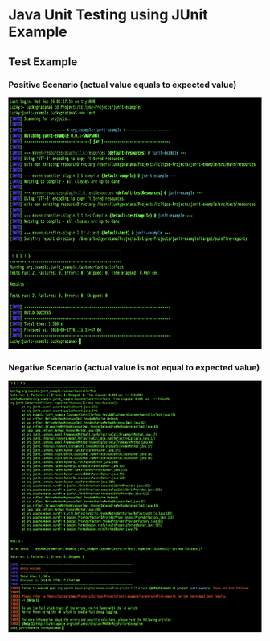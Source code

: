 # Java Unit Testing using JUnit Example

## Test Example

### Positive Scenario (actual value equals to expected value)
<div>
<img src="./assets/sample1.png" height="500pt" width="1800pt"/>
</div>

### Negative Scenario (actual value is not equal to expected value)
<div>
<img src="./assets/sample2.png" height="500pt" width="1800pt"/>
</div>

